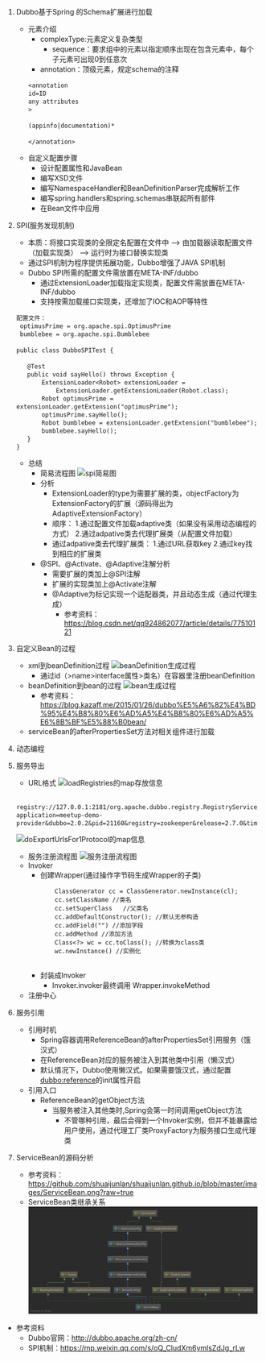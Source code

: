 1.  Dubbo基于Spring 的Schema扩展进行加载
    - 元素介绍
        - complexType:元素定义复杂类型
            - sequence：要求组中的元素以指定顺序出现在包含元素中，每个子元素可出现0到任意次
        - annotation：顶级元素，规定schema的注释
        ```
        <annotation
        id=ID
        any attributes
        >
        
        (appinfo|documentation)*
        
        </annotation>
        ```
    - 自定义配置步骤
        - 设计配置属性和JavaBean
        - 编写XSD文件
        - 编写NamespaceHandler和BeanDefinitionParser完成解析工作
        - 编写spring.handlers和spring.schemas串联起所有部件
        - 在Bean文件中应用
        
2.  SPI(服务发现机制)
    - 本质：将接口实现类的全限定名配置在文件中 --> 由加载器读取配置文件（加载实现类） --> 运行时为接口替换实现类
    - 通过SPI机制为程序提供拓展功能，Dubbo增强了JAVA SPI机制
    - Dubbo SPI所需的配置文件需放置在META-INF/dubbo
        - 通过ExtensionLoader加载指定实现类，配置文件需放置在META-INF/dubbo
        - 支持按需加载接口实现类，还增加了IOC和AOP等特性
     ```
     配置文件：
      optimusPrime = org.apache.spi.OptimusPrime
      bumblebee = org.apache.spi.Bumblebee
     
    public class DubboSPITest {

        @Test
        public void sayHello() throws Exception {
            ExtensionLoader<Robot> extensionLoader = 
                ExtensionLoader.getExtensionLoader(Robot.class);
            Robot optimusPrime = extensionLoader.getExtension("optimusPrime");
            optimusPrime.sayHello();
            Robot bumblebee = extensionLoader.getExtension("bumblebee");
            bumblebee.sayHello();
        }
    }
    ```
    - 总结
        - 简易流程图
        ![spi简易图](https://github.com/yehuali/dubboDemo/tree/master/images/SPI简易图.png)
        - 分析
           - ExtensionLoader的type为需要扩展的类，objectFactory为ExtensionFactory的扩展（源码得出为AdaptiveExtensionFactory）
           - 顺序： 1.通过配置文件加载adaptive类（如果没有采用动态编程的方式） 2.通过adpative类去代理扩展类（从配置文件加载）
           - 通过adpative类去代理扩展类： 1.通过URL获取key 2.通过key找到相应的扩展类
        - @SPI、@Activate、@Adaptive注解分析
            - 需要扩展的类加上@SPI注解
            - 扩展的实现类加上@Activate注解
            - @Adaptive为标记实现一个适配器类，并且动态生成（通过代理生成）
                - 参考资料：https://blog.csdn.net/qq924862077/article/details/77510121
3.  自定义Bean的过程
    - xml到beanDefinition过程
    ![beanDefinition生成过程](https://github.com/yehuali/dubboDemo/tree/master/images/xml到beanDefinition解析过程.jpg)  
        - 通过id（>name>interface属性>类名）在容器里注册beanDefinition      
    - beanDefinition到bean的过程
    ![bean生成过程](http://www.ibm.com/developerworks/cn/java/j-lo-spring-principle/origin_image012.gif)
        - 参考资料：https://blog.kazaff.me/2015/01/26/dubbo%E5%A6%82%E4%BD%95%E4%B8%80%E6%AD%A5%E4%B8%80%E6%AD%A5%E6%8B%BF%E5%88%B0bean/
    - serviceBean的afterPropertiesSet方法对相关组件进行加载
    
4.  动态编程

5.  服务导出   
    - URL格式
    ![loadRegistries的map存放信息](https://github.com/yehuali/dubboDemo/tree/master/images/loadRegistries的map存放信息.jpg)
    ```
        registry://127.0.0.1:2181/org.apache.dubbo.registry.RegistryService?application=meetup-demo-provider&dubbo=2.0.2&pid=21160&registry=zookeeper&release=2.7.0&timestamp=1553236781382
    ```
    ![doExportUrlsFor1Protocol的map信息](https://github.com/yehuali/dubboDemo/tree/master/images/doExportUrlsFor1Protocol的map信息.jpg)
    - 服务注册流程图
    ![服务注册流程图](https://github.com/yehuali/dubboDemo/tree/master/images/服务注册流程图.png)
    - Invoker 
        - 创建Wrapper(通过操作字节码生成Wrapper的子类)
            ```
                ClassGenerator cc = ClassGenerator.newInstance(cl);
                cc.setClassName //类名
                cc.setSuperClass   //父类名
                cc.addDefaultConstructor(); //默认无参构造
                cc.addField("") //添加字段
                cc.addMethod //添加方法
                Class<?> wc = cc.toClass(); //转换为class类
                wc.newInstance() //实例化
                
            ```
         - 封装成Invoker 
            - Invoker.invoker最终调用 Wrapper.invokeMethod 
    - 注册中心
    
6.  服务引用
    - 引用时机
        - Spring容器调用ReferenceBean的afterPropertiesSet引用服务（饿汉式）
        - 在ReferenceBean对应的服务被注入到其他类中引用（懒汉式）
        - 默认情况下，Dubbo使用懒汉式。如果需要饿汉式，通过配置<dubbo:reference>的init属性开启
    - 引用入口
        - ReferenceBean的getObject方法
            - 当服务被注入其他类时,Spring会第一时间调用getObject方法
                - 不管哪种引用，最后会得到一个Invoker实例，但并不能暴露给用户使用，通过代理工厂类ProxyFactory为服务接口生成代理类
     

7.  ServiceBean的源码分析
    - 参考资料：https://github.com/shuaijunlan/shuaijunlan.github.io/blob/master/images/ServiceBean.png?raw=true
    - ServiceBean类继承关系
    ![ServiceBean类继承关系](https://github.com/shuaijunlan/shuaijunlan.github.io/blob/master/images/ServiceBean.png?raw=true)
 
         
         
- 参考资料
    - Dubbo官网：http://dubbo.apache.org/zh-cn/
    - SPI机制：https://mp.weixin.qq.com/s/oQ_CludXm6ymlsZdJg_rLw            
        